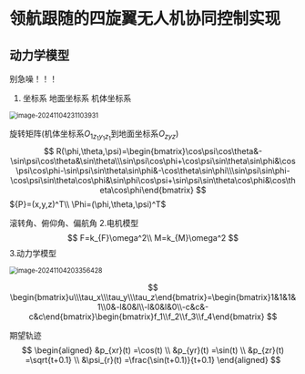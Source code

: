 # 领航跟随的四旋翼无人机协同控制实现

## 动力学模型
别急噪！！！
1. 坐标系
  地面坐标系
  机体坐标系

  <img src="C:/Users/86150/AppData/Roaming/Typora/typora-user-images/image-20241104231103931.png" alt="image-20241104231103931" style="zoom:80%;" />

  旋转矩阵(机体坐标系${O_1}_{z_1y_1z_1}$到地面坐标系$O_{zyz}$)
$$
R(\phi,\theta,\psi)=\begin{bmatrix}\cos\psi\cos\theta&-\sin\psi\cos\theta&\sin\theta\\\sin\psi\cos\phi+\cos\psi\sin\theta\sin\phi&\cos\psi\cos\phi-\sin\psi\sin\theta\sin\phi&-\cos\theta\sin\phi\\\sin\psi\sin\phi-\cos\psi\sin\theta\cos\phi&\sin\phi\cos\psi+\sin\psi\sin\theta\cos\phi&\cos\theta\cos\phi\end{bmatrix}
$$
${P}=(x,y,z)^T\\
\Phi=(\phi,\theta,\psi)^T$

滚转角、俯仰角、偏航角
2.电机模型
$$
F=k_{F}\omega^2\\
M=k_{M}\omega^2
$$
3.动力学模型

<img src="C:/Users/86150/AppData/Roaming/Typora/typora-user-images/image-20241104203356428.png" alt="image-20241104203356428" style="zoom:80%;" />


$$
\begin{bmatrix}u\\\tau_x\\\tau_y\\\tau_z\end{bmatrix}=\begin{bmatrix}1&1&1&1\\0&-l&0&l\\-l&0&l&0\\-c&c&-c&c\end{bmatrix}\begin{bmatrix}f_1\\f_2\\f_3\\f_4\end{bmatrix}
$$


期望轨迹
$$
\begin{aligned}
&p_{xr}(t) =\cos(t) \\
&p_{yr}(t) =\sin(t) \\
&p_{zr}(t) =\sqrt{t+0.1} \\
&\psi_{r}(t) =\frac{\sin(t+0.1)}{t+0.1} 
\end{aligned}
$$


